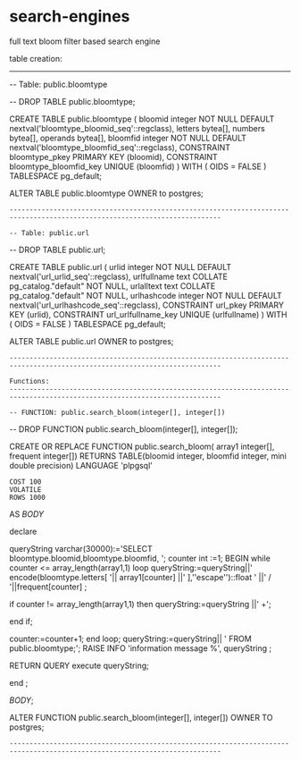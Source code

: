 # search-engines
full text bloom filter based search engine


table creation: 

---------------------------------------------------------------------------------------------------------------------------------
-- Table: public.bloomtype

-- DROP TABLE public.bloomtype;

CREATE TABLE public.bloomtype
(
    bloomid integer NOT NULL DEFAULT nextval('bloomtype_bloomid_seq'::regclass),
    letters bytea[],
    numbers bytea[],
    operands bytea[],
    bloomfid integer NOT NULL DEFAULT nextval('bloomtype_bloomfid_seq'::regclass),
    CONSTRAINT bloomtype_pkey PRIMARY KEY (bloomid),
    CONSTRAINT bloomtype_bloomfid_key UNIQUE (bloomfid)
)
WITH (
    OIDS = FALSE
)
TABLESPACE pg_default;

ALTER TABLE public.bloomtype
    OWNER to postgres;
    
    ---------------------------------------------------------------------------------------------------------------------------
    
    -- Table: public.url

-- DROP TABLE public.url;

CREATE TABLE public.url
(
    urlid integer NOT NULL DEFAULT nextval('url_urlid_seq'::regclass),
    urlfullname text COLLATE pg_catalog."default" NOT NULL,
    urlalltext text COLLATE pg_catalog."default" NOT NULL,
    urlhashcode integer NOT NULL DEFAULT nextval('url_urlhashcode_seq'::regclass),
    CONSTRAINT url_pkey PRIMARY KEY (urlid),
    CONSTRAINT url_urlfullname_key UNIQUE (urlfullname)
)
WITH (
    OIDS = FALSE
)
TABLESPACE pg_default;

ALTER TABLE public.url
    OWNER to postgres;
    
    ---------------------------------------------------------------------------------------------------------------------------
    
    Functions:
    ---------------------------------------------------------------------------------------------------------------------------
    
    -- FUNCTION: public.search_bloom(integer[], integer[])

-- DROP FUNCTION public.search_bloom(integer[], integer[]);

CREATE OR REPLACE FUNCTION public.search_bloom(
	array1 integer[],
	frequent integer[])
    RETURNS TABLE(bloomid integer, bloomfid integer, mini double precision) 
    LANGUAGE 'plpgsql'

    COST 100
    VOLATILE 
    ROWS 1000
AS $BODY$

 
declare

queryString varchar(30000):='SELECT bloomtype.bloomid,bloomtype.bloomfid,  ';
counter int :=1;
BEGIN
while counter <= array_length(array1,1) loop
queryString:=queryString||' encode(bloomtype.letters[ '|| array1[counter] ||' ],''escape'')::float ' ||' / '||frequent[counter] ;

if counter != array_length(array1,1)
 then queryString:=queryString ||' +';
 
 end if;
  
counter:=counter+1;
end loop;
queryString:=queryString|| '   FROM public.bloomtype;';
RAISE INFO 'information message %', queryString ;

RETURN QUERY execute queryString;

end ; 

$BODY$;

ALTER FUNCTION public.search_bloom(integer[], integer[])
    OWNER TO postgres;

    ---------------------------------------------------------------------------------------------------------------------------
    
    
